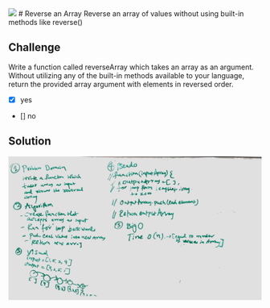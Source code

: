 <img src="https://travis-ci.com/mrebb/data-structures-and-algorithms.svg?branch=array_shift">
# Reverse an Array
Reverse an array of values without using built-in methods like reverse()

## Challenge
Write a function called reverseArray which takes an array as an argument. Without utilizing any of the built-in methods available to your language, return the provided array argument with elements in reversed order.
- [x] yes
- [] no

## Solution
<img src = "./assets/array_reverse.JPG">
